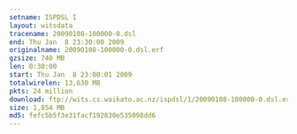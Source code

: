```yaml
---
setname: ISPDSL I
layout: witsdata
tracename: 20090108-100000-0.dsl
end: Thu Jan  8 23:30:00 2009
originalname: 20090108-100000-0.dsl.erf
gzsize: 740 MB
len: 0:30:00
start: Thu Jan  8 23:00:01 2009
totalwirelen: 13,630 MB
pkts: 24 million
download: ftp://wits.cs.waikato.ac.nz/ispdsl/1/20090108-100000-0.dsl.erf.gz
size: 1,854 MB
md5: fefc5b5f3e31facf192830e535098dd6
---
```

